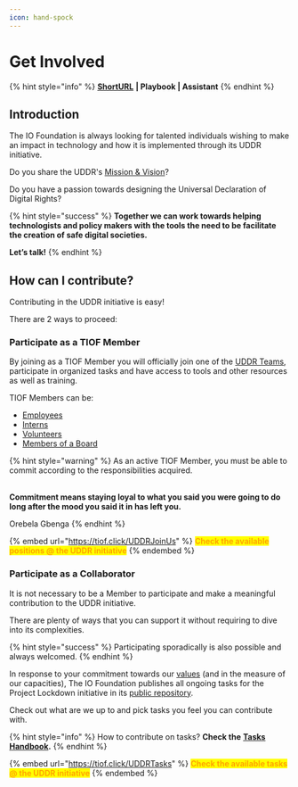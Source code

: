 ```yaml
---
icon: hand-spock
---
```


# Get Involved

{% hint style="info" %}
[**ShortURL**](https://tiof.click/UDDRJoinUs) **| Playbook | Assistant**
{% endhint %}

## Introduction

The IO Foundation is always looking for talented individuals wishing to make an impact in technology and how it is implemented through its UDDR initiative.

Do you share the UDDR's [Mission & Vision](<../README (1).md#mission-and-vision>)?

Do you have a passion towards designing the Universal Declaration of Digital Rights?

{% hint style="success" %}
**Together we can work towards helping technologists and policy makers with the tools the need to be facilitate the creation of safe digital societies.**

**Let’s talk!**
{% endhint %}

## How can I contribute?

Contributing in the UDDR initiative is easy!

There are 2 ways to proceed:

### Participate as a TIOF Member

By joining as a TIOF Member you will officially join one of the [UDDR Teams](../institutional/structures/teams.md), participate in organized tasks and have access to tools and other resources as well as training.

TIOF Members can be:

* [Employees](https://tiof.click/TIOFOrgChartDocs#employees)
* [Interns](https://tiof.click/TIOFOrgChartDocs#interns)
* [Volunteers](https://tiof.click/TIOFOrgChartDocs#volunteers)
* [Members of a Board](https://tiof.click/TIOFOrgChartDocs#members-of-a-board)

{% hint style="warning" %}
As an active TIOF Member, you must be able to commit according to the responsibilities acquired.

\
**Commitment means staying loyal to what you said you were going to do long after the mood you said it in has left you.**

Orebela Gbenga
{% endhint %}

{% embed url="https://tiof.click/UDDRJoinUs" %}
<mark style="color:orange;">**Check the available positions @ the UDDR initiative**</mark>
{% endembed %}

### Participate as a Collaborator

It is not necessary to be a Member to participate and make a meaningful contribution to the UDDR initiative.

There are plenty of ways that you can support it without requiring to dive into its complexities.

{% hint style="success" %}
Participating sporadically is also possible and always welcomed.
{% endhint %}

In response to your commitment towards our [values](https://tiof.click/TIOFValues) (and in the measure of our capacities), The IO Foundation publishes all ongoing tasks for the Project Lockdown initiative in its [public repository](https://tiof.click/UDDRRepo).

Check out what are we up to and pick tasks you feel you can contribute with.

{% hint style="info" %}
How to contribute on tasks? **Check the** [**Tasks Handbook**](../operations/handbooks/tasks.md)**.**
{% endhint %}

{% embed url="https://tiof.click/UDDRTasks" %}
<mark style="color:orange;">**Check the available tasks @ the UDDR initiative**</mark>
{% endembed %}
